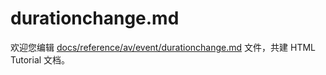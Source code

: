 durationchange.md
===

欢迎您编辑 <a target="__blank" href="https://github.com/jaywcjlove/html-tutorial/blob/main/docs/reference/av/event/durationchange.md">docs/reference/av/event/durationchange.md</a> 文件，共建 HTML Tutorial 文档。